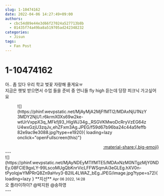 ```yaml
---
slug: 1-10474162
date: 2022-04-06 14:27:49+09:00
authors:
  - cbc54d89e44e3d66f27024a527713b8b
  - 01435f74a49ba8a519705ad242348232
categories:
  - Jisun
tags:
  - Fan Post
---
```


# 1-10474162

<div class="post-container" markdown="1">
<div class="content-container md-sidebar__scrollwrap" markdown="1">

아.. 좀 있다 우리 학교 벚꽃 자랑해 줄게요ㅠ <br>지금은 햇빛 받으면서 수업 들을 준비 중 언니들 fly high 듣는데 당장 피크닉 가고싶어요
<figure markdown="1">
![](https://phinf.wevpstatic.net/MjAyMjA2MjFfMTI2/MDAxNjU1NzY3MDY2NjU1.r6krmX0Xs69w2ke-wtUrVxppX3q_MFkfj93_HlgWJ34g._RSGVKMwoDcRryVzEG64zU4wxGzjU3zqJv_ehZFxm3Ag.JPEG/f59d67b96ba24c44a5feffb82e9ac9e3088.jpg?type=e1920){ loading=lazy onclick="openFullscreen(this)"}
</figure>


</div>
</div>

<div style="text-align: right;" markdown="1">
<a href="https://weverse.io/fromis9/fanpost/1-10474162" style="text-align: right;">:material-share:{.big-emoji}</a>
</div>
---

<div class="comments-container md-sidebar__scrollwrap" markdown="1">
<div class="comment" markdown="1">
<div class='id-container' markdown="1">
![](https://phinf.wevpstatic.net/MjAyNDEyMTlfMTE5/MDAxNzM0NTgzMjY0NDEy.08FClE9gxLY-99LscoMUgQbKnrVicLFFWSqmAi3eGLEg.hXV0n-tPyoIqjwYMPRrQ8Zn9aHvy3-B2llL4LWAZ_bEg.JPEG/image.jpg?type=s72){ loading=lazy }
**<span class="artist">지선</span>** <small>Apr 06 2022, 14:28</small><br>
</div>
<div class='comment-body' markdown="1">
오 플라이하이? @박지원 @송하영
</div>
</div>
</div>
---

